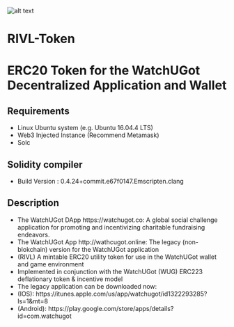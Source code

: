 ![alt text](https://watchugot.co/wp-content/uploads/ct-logos/logo_e1c2975e2a86829ec601025e4cf3e3ee_1x.png)
# RIVL-Token
<h1>ERC20 Token for the WatchUGot Decentralized Application and Wallet</h1>
<h2>Requirements</h2>
<ul>
  <li>Linux Ubuntu system (e.g. Ubuntu 16.04.4 LTS)</li>
  <li>Web3 Injected Instance (Recommend Metamask)</li>
  <li>Solc</li>
</ul>
<h2>Solidity compiler</h2>
<ul>
  <li>Build Version : 0.4.24+commit.e67f0147.Emscripten.clang</li>
</ul>
<h2>Description</h2>
<ul>
  <li>The WatchUGot DApp https://watchugot.co: A global social challenge application for promoting and incentivizing charitable fundraising endeavors.</li>
  <li>The WatchUGot App http://wathcugot.online: The legacy (non-blokchain) version for the WatchUGot application
  <li>(RIVL) A mintable ERC20 utility token for use in the WatchUGot wallet and game environment</li>
  <li>Implemented in conjunction with the WatchUGot (WUG) ERC223 deflationary token & incentive model</li>
  <li>The legacy application can be downloaded now:</li>
    <li>(IOS): https://itunes.apple.com/us/app/watchugot/id1322293285?ls=1&mt=8</li>
    <li>(Android): https://play.google.com/store/apps/details?id=com.watchugot</li>
</ul>

